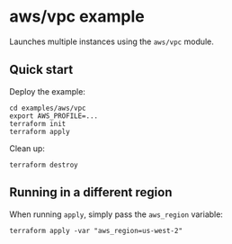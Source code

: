 # aws/vpc example

Launches multiple instances using the `aws/vpc` module.

## Quick start

Deploy the example:

```
cd examples/aws/vpc
export AWS_PROFILE=...
terraform init
terraform apply
```

Clean up:

```
terraform destroy
```

## Running in a different region

When running `apply`, simply pass the `aws_region` variable:

```
terraform apply -var "aws_region=us-west-2"
```
